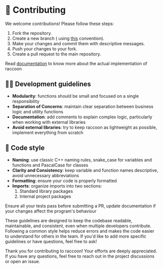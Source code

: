 # 🧩 Contributing
We welcome contributions! Please follow these steps:

1. Fork the repository.
2. Create a new branch ( using <a href="https://medium.com/@abhay.pixolo/naming-conventions-for-git-branches-a-cheatsheet-8549feca2534">this</a> convention).
3. Make your changes and commit them with descriptive messages.
4. Push your changes to your fork.
5. Create a pull request to the main repository.

Read <a href="/docs/">documentation</a> to know more about the actual implementation of raccoon

## 👨‍💻 Development guidelines
- **Modularity**: functions should be small and focused on a single responsibility
- **Separation of Concerns**: maintain clear separation between business logic and utility functions
- **Documentation**: add comments to explain complex logic, particularly when working with external libraries
- **Avoid external libraries**: try to keep raccoon as lightweight as possible, implement everything from scratch

## 🎨 Code style
- **Naming**: use classic C++ naming rules, snake_case for variables and functions and PascalCase for classes
- **Clarity and Consistency**: keep variable and function names descriptive, avoid unnecessary abbreviations
- **Formatting**: ensure your code is properly formatted
- **Imports**: organize imports into two sections:
    1. Standard library packages
    2. Internal project packages

Ensure all your tests pass before submitting a PR, update documentation if your changes affect the program's behaviour

These guidelines are designed to keep the codebase readable, maintainable, and consistent, even when multiple developers contribute. Following a common style helps reduce errors and makes the code easier to understand for others in the team.
If you'd like to add more specific guidelines or have questions, feel free to ask!

Thank you for contributing to raccoon! Your efforts are deeply appreciated. If you have any questions, feel free to reach out in the project discussions or open an issue.
